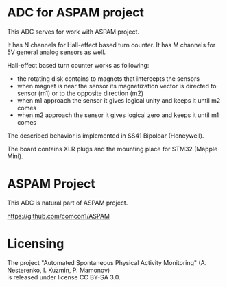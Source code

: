 # ADC for ASPAM project

This ADC serves for work with ASPAM project. 

It has N channels for Hall-effect based turn counter. 
It has M channels for 5V general analog sensors as well.

Hall-effect based turn counter works as following: 
* the rotating disk contains to magnets that intercepts the sensors
* when magnet is near the sensor its magnetization vector is directed to sensor (m1) 
   or to the opposite direction (m2)
* when m1 approach the sensor it gives logical unity and keeps it until m2 comes
* when m2 approach the sensor it gives logical zero and keeps it until m1 comes

The described behavior is implemented in SS41 Bipoloar (Honeywell).

The board contains XLR plugs and the mounting place for STM32 (Mapple Mini).

# ASPAM Project

This ADC is natural part of ASPAM project.

https://github.com/comcon1/ASPAM

# Licensing 

The project "Automated Spontaneous Physical Activity Monitoring" 
(A. Nesterenko, I. Kuzmin, P. Mamonov)  
is released under  license CC BY-SA 3.0.
